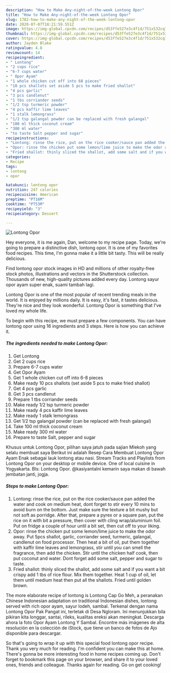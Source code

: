 ```yaml
---
description: "How to Make Any-night-of-the-week Lontong Opor"
title: "How to Make Any-night-of-the-week Lontong Opor"
slug: 1782-how-to-make-any-night-of-the-week-lontong-opor
date: 2020-07-07T18:21:59.551Z
image: https://img-global.cpcdn.com/recipes/d53ffe527e3c4f1d/751x532cq70/lontong-opor-recipe-main-photo.jpg
thumbnail: https://img-global.cpcdn.com/recipes/d53ffe527e3c4f1d/751x532cq70/lontong-opor-recipe-main-photo.jpg
cover: https://img-global.cpcdn.com/recipes/d53ffe527e3c4f1d/751x532cq70/lontong-opor-recipe-main-photo.jpg
author: Jayden Blake
ratingvalue: 4.8
reviewcount: 14
recipeingredient:
- " Lontong"
- "2 cups rice"
- "6-7 cups water"
- " Opor Ayam"
- "1 whole chicken cut off into 68 pieces"
- "10 pcs shallots set aside 5 pcs to make fried shallot"
- "4 pcs garlic"
- "3 pcs candlenut"
- "1 tbs corriander seeds"
- "1/2 tsp turmeric powder"
- "4 pcs kaffir lime leaves"
- "1 stalk lemongrass"
- "1/2 tsp galangal powder can be replaced with fresh galangal"
- "100 ml thick coconut cream"
- "300 ml water"
- "to taste Salt pepper and sugar"
recipeinstructions:
- "Lontong: rinse the rice, put on the rice cooker/sauce pan added the water and cook on medium heat, dont forget to stir every 10 mins to avoid burn on the bottom. Just make sure the texture a bit mushy but not soft as porridge. After that, prepare a pyrex or a square pan, put the rice on it with bit a pressure, then cover with cling wrap/aluminium foil. Put on fridge a couple of hour until a bit set, then cut off to your liking."
- "Opor: rinse the chicken put some lemon/lime juice to make the odor away. Put 5pcs shallot, garlic, corriander seed, turmeric, galangal, candlenut on food processor. Then heat a bit of oil, put them together with kaffir lime leaves and lemongrass, stir until you can smell the fragrance, then add the chicken. Stir until the chicken half cook, then put coconut and water. Dont forget add some salt, pepper and sugar to taste."
- "Fried shallot: thinly sliced the shallot, add some salt and if you want a bit crispy add 1 tbs of rice flour. Mix them together. Heat 1 cup of oil, let them until medium heat then put all the shallots. Fried until golden brown."
categories:
- Recipe
tags:
- lontong
- opor

katakunci: lontong opor 
nutrition: 247 calories
recipecuisine: American
preptime: "PT16M"
cooktime: "PT53M"
recipeyield: "3"
recipecategory: Dessert

---
```



![Lontong Opor](https://img-global.cpcdn.com/recipes/d53ffe527e3c4f1d/751x532cq70/lontong-opor-recipe-main-photo.jpg)

Hey everyone, it is me again, Dan, welcome to my recipe page. Today, we're going to prepare a distinctive dish, lontong opor. It is one of my favorites food recipes. This time, I'm gonna make it a little bit tasty. This will be really delicious.

Find lontong opor stock images in HD and millions of other royalty-free stock photos, illustrations and vectors in the Shutterstock collection. Thousands of new, high-quality pictures added every day. Lontong sayur opor ayam super enak, suami tambah lagi.

Lontong Opor is one of the most popular of recent trending meals in the world. It is enjoyed by millions daily. It is easy, it's fast, it tastes delicious. They're nice and they look wonderful. Lontong Opor is something that I've loved my whole life.


To begin with this recipe, we must prepare a few components. You can have lontong opor using 16 ingredients and 3 steps. Here is how you can achieve it.

<!--inarticleads1-->

##### The ingredients needed to make Lontong Opor:

1. Get  Lontong
1. Get 2 cups rice
1. Prepare 6-7 cups water
1. Get  Opor Ayam
1. Get 1 whole chicken cut off into 6-8 pieces
1. Make ready 10 pcs shallots (set aside 5 pcs to make fried shallot)
1. Get 4 pcs garlic
1. Get 3 pcs candlenut
1. Prepare 1 tbs corriander seeds
1. Make ready 1/2 tsp turmeric powder
1. Make ready 4 pcs kaffir lime leaves
1. Make ready 1 stalk lemongrass
1. Get 1/2 tsp galangal powder (can be replaced with fresh galangal)
1. Take 100 ml thick coconut cream
1. Make ready 300 ml water
1. Prepare to taste Salt, pepper and sugar


Khusus untuk Lontong Opor, pilihan saya jatuh pada sajian Mlekoh yang selalu membuat saya Berikut ini adalah Resep Cara Membuat Lontong Opor Ayam Enak sebagai lauk lontong atau nasi. Stream Tracks and Playlists from Lontong Opor on your desktop or mobile device. One of local cuisine in Yogyakarta. Bls: Lontong Opor. @kasiyantalni kemarin saya makan di bawah jembatan janti, jogja. 

<!--inarticleads2-->

##### Steps to make Lontong Opor:

1. Lontong: rinse the rice, put on the rice cooker/sauce pan added the water and cook on medium heat, dont forget to stir every 10 mins to avoid burn on the bottom. Just make sure the texture a bit mushy but not soft as porridge. After that, prepare a pyrex or a square pan, put the rice on it with bit a pressure, then cover with cling wrap/aluminium foil. Put on fridge a couple of hour until a bit set, then cut off to your liking.
1. Opor: rinse the chicken put some lemon/lime juice to make the odor away. Put 5pcs shallot, garlic, corriander seed, turmeric, galangal, candlenut on food processor. Then heat a bit of oil, put them together with kaffir lime leaves and lemongrass, stir until you can smell the fragrance, then add the chicken. Stir until the chicken half cook, then put coconut and water. Dont forget add some salt, pepper and sugar to taste.
1. Fried shallot: thinly sliced the shallot, add some salt and if you want a bit crispy add 1 tbs of rice flour. Mix them together. Heat 1 cup of oil, let them until medium heat then put all the shallots. Fried until golden brown.


The more elaborate recipe of lontong is Lontong Cap Go Meh, a peranakan Chinese Indonesian adaptation on traditional Indonesian dishes, lontong served with rich opor ayam, sayur lodeh, sambal. Terkenal dengan nama Lontong Opor Pak Pangat ini, terletak di Desa Ngloram. Ini menunjukkan bila pikiran kita longgar, santai, rileks, kualitas ereksi akan meningkat. Descarga ahora la foto Opor Ayam Lontong Y Sambal. Encontre más imágenes de alta resolución en la colección de iStock, que tiene un banco de fotos de Ajo disponible para descargar. 

So that's going to wrap it up with this special food lontong opor recipe. Thank you very much for reading. I'm confident you can make this at home. There's gonna be more interesting food in home recipes coming up. Don't forget to bookmark this page on your browser, and share it to your loved ones, friends and colleague. Thanks again for reading. Go on get cooking!

